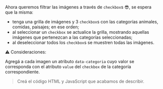 Ahora queremos filtrar las imágenes a través de `checkbox`s :sunglasses:, se espera que la misma:

- tenga una grilla de imágenes y 3 `checkbox`s con las categorías animales, comidas, paisajes; en ese orden;
- al seleccionar un `checkbox` se actualice la grilla, mostrando aquellas imágenes que pertenezcan a las categorías seleccionadas;
- al deseleccionar todos los `checkbox`s se muestren todas las imágenes.

:warning: Consideraciones:

Agregá a cada imagen un atributo `data-categoria` cuyo valor se corresponda con el atributo `value` del `checkbox` de la categoría correspondiente.

> Creá el código HTML y JavaScript que acabamos de describir.